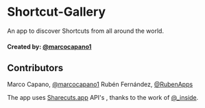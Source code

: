 # Shortcut-Gallery

An app to discover Shortcuts from all around the world.

#### Created by: [@marcocapano1](https://Twitter.com/marcocapano1)

## Contributors

Marco Capano, [@marcocapano1](https://Twitter.com/marcocapano1)
Rubén Fernández, [@RubenApps](https://Twitter.com/RubenApps)

The app uses [Sharecuts.app](https://sharecuts.app/) API's , thanks to the work of [@_inside](https://Twitter.com/_inside).

